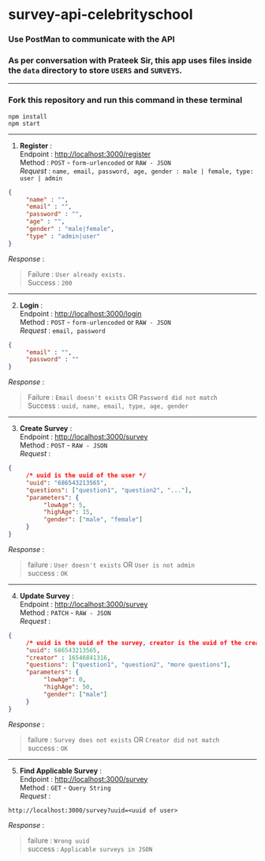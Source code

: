 # survey-api-celebrityschool

### Use PostMan to communicate with the API
### As per conversation with Prateek Sir, this app uses files inside the `data` directory to store `USERS` and `SURVEYS`.

---

### Fork this repository and run this command in these terminal
```
npm install
npm start
```

---

1. **Register** :  
Endpoint : [http://localhost:3000/register](http://localhost:3000/register)  
Method : `POST` - `form-urlencoded` or `RAW - JSON`   
*Request* : `name, email, password, age, gender : male | female, type: user | admin`  
```json
{
     "name" : "",
     "email" : "",
     "password" : "",
     "age" : "",
     "gender" : "male|female",
     "type" : "admin|user"
}
```
*Response* :
>Failure : `User already exists.`  
Success : `200`  

---

2. **Login** :  
Endpoint : [http://localhost:3000/login](http://localhost:3000/login)  
Method : `POST` - `form-urlencoded` or `RAW - JSON`  
*Request* : `email, password`  
```json
{
     "email" : "",
     "password" : ""
}
```
*Response* :  
>Failure : `Email doesn't exists` OR `Password did not match`  
Success : `uuid, name, email, type, age, gender` 

---

3. **Create Survey** :  
Endpoint : [http://localhost:3000/survey](http://localhost:3000/survey)  
Method : `POST` - `RAW - JSON`  
*Request* :
```json
{
     /* uuid is the uuid of the user */
     "uuid": "686543213565",
     "questions": ["question1", "question2", "..."],
     "parameters": {
          "lowAge": 5,
          "highAge": 15,
          "gender": ["male", "female"]
     }
}
```  
*Response* :  
>failure : `User doesn't exists` OR `User is not admin`  
success : `OK`

---

4. **Update Survey** :  
Endpoint : [http://localhost:3000/survey](http://localhost:3000/survey)  
Method : `PATCH` - `RAW - JSON`  
*Request* :
```json
{
     /* uuid is the uuid of the survey, creator is the uuid of the creator */
     "uuid": 686543213565,
     "creator" : 16546841316,
     "questions": ["question1", "question2", "more questions"],
     "parameters": {
          "lowAge": 0,
          "highAge": 50,
          "gender": ["male"]
     }
}
```  
*Response* :  
>failure : `Survey does not exists` OR `Creator did not match`  
success : `OK`

---

5. **Find Applicable Survey** :  
Endpoint : [http://localhost:3000/survey](http://localhost:3000/survey)  
Method : `GET` - `Query String`  
*Request* :
```
http://localhost:3000/survey?uuid=<uuid of user>
```  
*Response* :  
>failure : `Wrong uuid`  
success : `Applicable surveys in JSON`